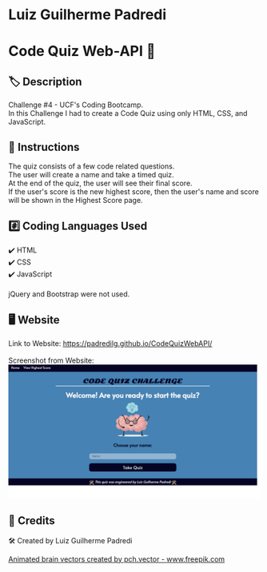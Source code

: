# Luiz Guilherme Padredi

# Code Quiz Web-API :pencil:

## :label: Description
Challenge #4 - UCF's Coding Bootcamp.</br>
In this Challenge I had to create a Code Quiz using only HTML, CSS, and JavaScript.

## :scroll: Instructions
The quiz consists of a few code related questions. </br>
The user will create a name and take a timed quiz. </br>
At the end of the quiz, the user will see their final score. </br>
If the user's score is the new highest score, then the user's name and score will be shown in the Highest Score page.</br>

## 	:hash: Coding Languages Used
:heavy_check_mark: HTML</br>
:heavy_check_mark: CSS</br>
:heavy_check_mark: JavaScript</br></br>
jQuery and Bootstrap were not used.

## :desktop_computer: Website
Link to Website: https://padredilg.github.io/CodeQuizWebAPI/
</br></br>
Screenshot from Website:
![screenshot of website](./assets/images/live-code-website-ss.png)

## :clap: Credits
:hammer_and_wrench: Created by Luiz Guilherme Padredi

<a href='https://www.freepik.com/vectors/education'>Animated brain vectors created by pch.vector - www.freepik.com</a>
